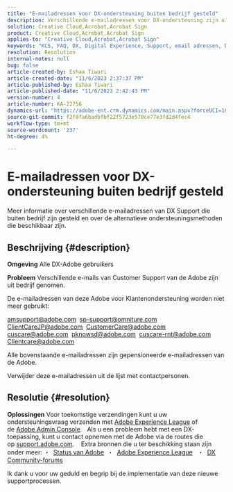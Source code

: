 ```yaml
---
title: "E-mailadressen voor DX-ondersteuning buiten bedrijf gesteld"
description: Verschillende e-mailadressen voor DX-ondersteuning zijn uit bedrijf genomen en er zijn alternatieve ondersteuningsmethoden beschikbaar.
solution: Creative Cloud,Acrobat,Acrobat Sign
product: Creative Cloud,Acrobat,Acrobat Sign
applies-to: "Creative Cloud,Acrobat,Acrobat Sign"
keywords: "KCS, FAQ, DX, Digital Experience, Support, email adressen, Buiten bedrijf, Adobe Creative Cloud, Adobe Acrobat, Adobe Acrobat Sign"
resolution: Resolution
internal-notes: null
bug: false
article-created-by: Eshaa Tiwari
article-created-date: "11/6/2023 2:37:37 PM"
article-published-by: Eshaa Tiwari
article-published-date: "11/6/2023 2:42:43 PM"
version-number: 4
article-number: KA-22756
dynamics-url: "https://adobe-ent.crm.dynamics.com/main.aspx?forceUCI=1&pagetype=entityrecord&etn=knowledgearticle&id=11199a01-b27c-ee11-8179-6045bd006793"
source-git-commit: f2f8fa6badbfbf22f5723e570ce77e3fd2d4fec4
workflow-type: tm+mt
source-wordcount: '237'
ht-degree: 4%

---
```


# E-mailadressen voor DX-ondersteuning buiten bedrijf gesteld


Meer informatie over verschillende e-mailadressen van DX Support die buiten bedrijf zijn gesteld en over de alternatieve ondersteuningsmethoden die beschikbaar zijn.

## Beschrijving {#description}


<b>Omgeving</b>
Alle DX-Adobe gebruikers

<b>Probleem</b>
Verschillende e-mails van Customer Support van de Adobe zijn uit bedrijf genomen.

De e-mailadressen van deze Adobe voor Klantenondersteuning worden niet meer gebruikt:

[amsupport@adobe.com](mailto:amsupport@adobe.com) 
[sp-support@omniture.com](mailto:sp-support@omniture.com) 
[ClientCareJP@adobe.com](mailto:ClientCareJP@adobe.com) 
[CustomerCare@adobe.com](mailto:CustomerCare@adobe.com) 
[cuscare@adobe.com](mailto:cuscare@adobe.com) 
[pknowsd@adobe.com](mailto:pknowsd@adobe.com) 
[cuscare-rnt@adobe.com](mailto:cuscare-rnt@adobe.com) 
[Clientcare@adobe.com](mailto:Clientcare@adobe.com)

Alle bovenstaande e-mailadressen zijn gepensioneerde e-mailadressen van de Adobe.

Verwijder deze e-mailadressen uit de lijst met contactpersonen.




## Resolutie {#resolution}


<b>Oplossingen</b>
Voor toekomstige verzendingen kunt u uw ondersteuningsvraag verzenden met [Adobe Experience League](https://experienceleague.adobe.com/?support-solution=General&amp;amp;support-tab=home#support "https://experienceleague.adobe.com/?support-solution=General&amp;amp;support-tab=home#support") of de [Adobe Admin Console](https://experienceleague.adobe.com/docs/customer-one/using/home.html "https://docs.adobe.com/content/help/en/customer-one/using/home.html").
 
Als u een probleem hebt met een DX-toepassing, kunt u contact opnemen met de Adobe via de routes die op [support.adobe.com](https://helpx.adobe.com/support.html "http://support.adobe.com/").
  
Extra bronnen die u ter beschikking staan zijn onder meer: ・  [Status van Adobe](https://status.adobe.com/ "https://status.adobe.com/") 
・  [Adobe Experience League](https://experienceleague.adobe.com/?support-solution=General#support "https://experienceleague.adobe.com/?support-solution=General#support")  
・  [DX Community-forums](https://experienceleaguecommunities.adobe.com/ "https://experienceleaguecommunities.adobe.com/")

Ik dank u voor uw geduld en begrip bij de implementatie van deze nieuwe supportprocessen.
